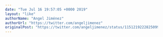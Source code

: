 ```yaml
---
date: "Tue Jul 16 19:57:05 +0000 2019"
layout: "like"
authorName: "Angel Jiménez"
authorUrl: "https://twitter.com/angeljimenez"
originalPost: "https://twitter.com/angeljimenez/status/1151219222825099265"
---
```

